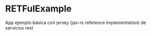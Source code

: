 RETFulExample
=============

App ejemplo básica con jersey (jax-rs reference implementation) de servicios rest
